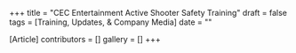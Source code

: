 +++
title = "CEC Entertainment Active Shooter Safety Training"
draft = false
tags = [Training, Updates, & Company Media]
date = ""

[Article]
contributors = []
gallery = []
+++